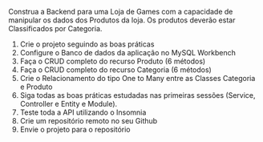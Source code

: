 Construa a Backend para uma Loja de Games com a capacidade de manipular os
dados dos Produtos da loja. Os produtos deverão estar Classificados por Categoria.
1) Crie o projeto seguindo as boas práticas
2) Configure o Banco de dados da aplicação no MySQL Workbench
3) Faça o CRUD completo do recurso Produto (6 métodos)
4) Faça o CRUD completo do recurso Categoria (6 métodos)
5) Crie o Relacionamento do tipo One to Many entre as Classes Categoria e Produto
6) Siga todas as boas práticas estudadas nas primeiras sessões (Service, Controller e
Entity e Module).
7) Teste toda a API utilizando o Insomnia
8) Crie um repositório remoto no seu Github
9) Envie o projeto para o repositório
